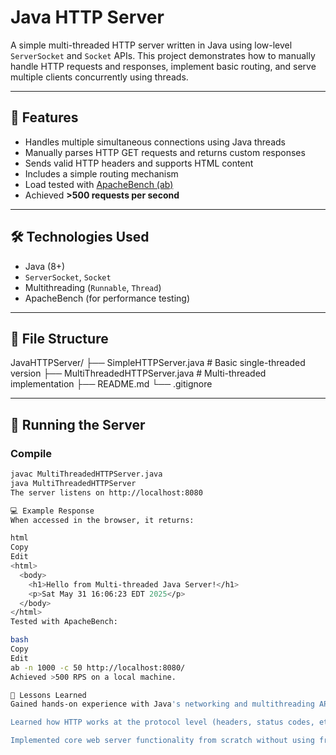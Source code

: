 # Java HTTP Server

A simple multi-threaded HTTP server written in Java using low-level `ServerSocket` and `Socket` APIs. This project demonstrates how to manually handle HTTP requests and responses, implement basic routing, and serve multiple clients concurrently using threads.

---

## 🚀 Features

- Handles multiple simultaneous connections using Java threads
- Manually parses HTTP GET requests and returns custom responses
- Sends valid HTTP headers and supports HTML content
- Includes a simple routing mechanism
- Load tested with [ApacheBench (ab)](https://httpd.apache.org/docs/2.4/programs/ab.html)
- Achieved **>500 requests per second**

---

## 🛠 Technologies Used

- Java (8+)
- `ServerSocket`, `Socket`
- Multithreading (`Runnable`, `Thread`)
- ApacheBench (for performance testing)

---

## 📁 File Structure

JavaHTTPServer/
├── SimpleHTTPServer.java # Basic single-threaded version
├── MultiThreadedHTTPServer.java # Multi-threaded implementation
├── README.md
└── .gitignore

---

## 🧪 Running the Server

### Compile

```bash
javac MultiThreadedHTTPServer.java
java MultiThreadedHTTPServer
The server listens on http://localhost:8080

💻 Example Response
When accessed in the browser, it returns:

html
Copy
Edit
<html>
  <body>
    <h1>Hello from Multi-threaded Java Server!</h1>
    <p>Sat May 31 16:06:23 EDT 2025</p>
  </body>
</html>
Tested with ApacheBench:

bash
Copy
Edit
ab -n 1000 -c 50 http://localhost:8080/
Achieved >500 RPS on a local machine.

🧠 Lessons Learned
Gained hands-on experience with Java's networking and multithreading APIs

Learned how HTTP works at the protocol level (headers, status codes, etc.)

Implemented core web server functionality from scratch without using frameworks

